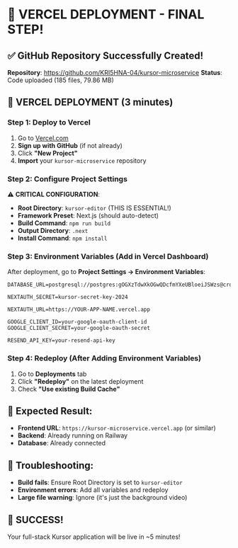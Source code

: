 # 🚀 VERCEL DEPLOYMENT - FINAL STEP!

## ✅ GitHub Repository Successfully Created!

**Repository**: https://github.com/KRI5HNA-04/kursor-microservice
**Status**: Code uploaded (185 files, 79.86 MB)

## 🎯 VERCEL DEPLOYMENT (3 minutes)

### Step 1: Deploy to Vercel

1. Go to [Vercel.com](https://vercel.com)
2. **Sign up with GitHub** (if not already)
3. Click **"New Project"**
4. **Import** your `kursor-microservice` repository

### Step 2: Configure Project Settings

⚠️ **CRITICAL CONFIGURATION**:

- **Root Directory**: `kursor-editor` (THIS IS ESSENTIAL!)
- **Framework Preset**: Next.js (should auto-detect)
- **Build Command**: `npm run build`
- **Output Directory**: `.next`
- **Install Command**: `npm install`

### Step 3: Environment Variables (Add in Vercel Dashboard)

After deployment, go to **Project Settings → Environment Variables**:

```
DATABASE_URL=postgresql://postgres:gOGXzTdwXkOGwQDcfmYXeUBloeiJSWzs@crossover.proxy.rlwy.net:20918/railway

NEXTAUTH_SECRET=kursor-secret-key-2024

NEXTAUTH_URL=https://YOUR-APP-NAME.vercel.app

GOOGLE_CLIENT_ID=your-google-oauth-client-id
GOOGLE_CLIENT_SECRET=your-google-oauth-secret

RESEND_API_KEY=your-resend-api-key
```

### Step 4: Redeploy (After Adding Environment Variables)

1. Go to **Deployments** tab
2. Click **"Redeploy"** on the latest deployment
3. Check **"Use existing Build Cache"**

## 🌟 Expected Result:

- **Frontend URL**: `https://kursor-microservice.vercel.app` (or similar)
- **Backend**: Already running on Railway
- **Database**: Already connected

## 🔧 Troubleshooting:

- **Build fails**: Ensure Root Directory is set to `kursor-editor`
- **Environment errors**: Add all variables and redeploy
- **Large file warning**: Ignore (it's just the background video)

## 🎊 SUCCESS!

Your full-stack Kursor application will be live in ~5 minutes!
